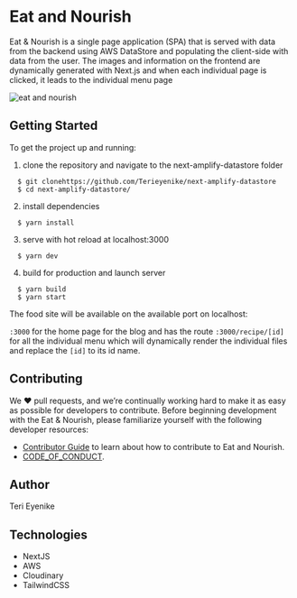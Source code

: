# Eat and Nourish

Eat & Nourish is a single page application (SPA) that is served with data from the backend using AWS DataStore and populating the client-side with data from the user. The images and information on the frontend are dynamically generated with Next.js and when each individual page is clicked, it leads to the individual menu page

![eat and nourish](https://user-images.githubusercontent.com/25850598/192769186-f548a0f0-d400-48e1-9126-4d31ef33d6af.png)

## Getting Started

To get the project up and running:

1. clone the repository and navigate to the next-amplify-datastore folder

```
  $ git clonehttps://github.com/Terieyenike/next-amplify-datastore
  $ cd next-amplify-datastore/
```

2. install dependencies

```
  $ yarn install
```

3. serve with hot reload at localhost:3000

```
  $ yarn dev
```

4. build for production and launch server

```
  $ yarn build
  $ yarn start
```

The food site will be available on the available port on localhost:

`:3000` for the home page for the blog and has the route `:3000/recipe/[id]` for all the individual menu which will dynamically render the individual files and replace the `[id]` to its id name.

## Contributing

We ❤️ pull requests, and we’re continually working hard to make it as easy as possible for developers to contribute.
Before beginning development with the Eat & Nourish, please familiarize yourself with the following developer resources:

- [Contributor Guide](CONTRIBUTING.md) to learn about how to contribute to Eat and Nourish.
- [CODE_OF_CONDUCT](CODE_OF_CONDUCT.md).

## Author

Teri Eyenike

## Technologies

- NextJS
- AWS
- Cloudinary
- TailwindCSS
